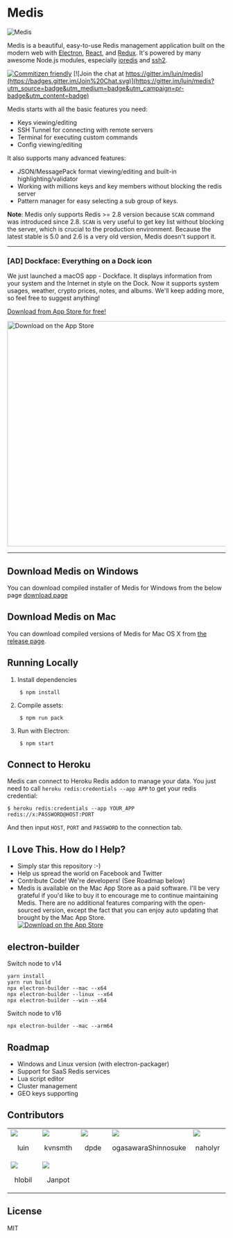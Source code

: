 # Medis

![Medis](http://getmedis.com/screen.png)

Medis is a beautiful, easy-to-use Redis management application built on the modern web with [Electron](https://github.com/atom/electron), [React](https://facebook.github.io/react/), and [Redux](https://github.com/rackt/redux). It's powered by many awesome Node.js modules, especially [ioredis](https://github.com/luin/ioredis) and [ssh2](https://github.com/mscdex/ssh2).

[![Commitizen friendly](https://img.shields.io/badge/commitizen-friendly-brightgreen.svg)](http://commitizen.github.io/cz-cli/)
[![Join the chat at https://gitter.im/luin/medis](https://badges.gitter.im/Join%20Chat.svg)](https://gitter.im/luin/medis?utm_source=badge&utm_medium=badge&utm_campaign=pr-badge&utm_content=badge)

Medis starts with all the basic features you need:

* Keys viewing/editing
* SSH Tunnel for connecting with remote servers
* Terminal for executing custom commands
* Config viewing/editing

It also supports many advanced features:

* JSON/MessagePack format viewing/editing and built-in highlighting/validator
* Working with millions keys and key members without blocking the redis server
* Pattern manager for easy selecting a sub group of keys.

**Note**: Medis only supports Redis >= 2.8 version because `SCAN` command was introduced since 2.8. `SCAN` is very useful to get key list without blocking the server, which is crucial to the production environment. Because the latest stable is 5.0 and 2.6 is a very old version, Medis doesn't support it.

<hr />

### [AD] Dockface: Everything on a Dock icon

We just launched a macOS app - Dockface. It displays information from your system and the Internet in style on the Dock. Now it supports system usages, weather, crypto prices, notes, and albums. We'll keep adding more, so feel free to suggest anything!

[Download from App Store for free!](https://apps.apple.com/cn/app/dockface/id1557416396?l=en&mt=12)

<a href="https://apps.apple.com/cn/app/dockface/id1557416396?l=en&mt=12"><img align="center" width="520" src="resources/dockface.png" alt="Download on the App Store"></a>

<hr />

## Download Medis on Windows

You can download compiled installer of Medis for Windows from the below page
[download page](https://github.com/classfellow/medis/releases/tag/win)

## Download Medis on Mac

You can download compiled versions of Medis for Mac OS X from [the release page](https://github.com/luin/medis/releases).

## Running Locally

1. Install dependencies
```
    $ npm install
```
2. Compile assets:
```
    $ npm run pack
```
3. Run with Electron:
```
    $ npm start
```
## Connect to Heroku
Medis can connect to Heroku Redis addon to manage your data. You just need to call `heroku redis:credentials --app APP` to get your redis credential:

```shell
$ heroku redis:credentials --app YOUR_APP
redis://x:PASSWORD@HOST:PORT
```

And then input `HOST`, `PORT` and `PASSWORD` to the connection tab.

## I Love This. How do I Help?

* Simply star this repository :-)
* Help us spread the world on Facebook and Twitter
* Contribute Code! We're developers! (See Roadmap below)
* Medis is available on the Mac App Store as a paid software. I'll be very grateful if you'd like to buy it to encourage me to continue maintaining Medis. There are no additional features comparing with the open-sourced version, except the fact that you can enjoy auto updating that brought by the Mac App Store. <br> [![Download on the App Store](http://getmedis.com/download.svg)](https://itunes.apple.com/app/medis-gui-for-redis/id1063631769)


## electron-builder

Switch node to v14
```
yarn install
yarn run build
npx electron-builder --mac --x64
npx electron-builder --linux --x64
npx electron-builder --win --x64
```

Switch node to v16
```
npx electron-builder --mac --arm64
```
## Roadmap

* Windows and Linux version (with electron-packager)
* Support for SaaS Redis services
* Lua script editor
* Cluster management
* GEO keys supporting

## Contributors
<table><tr><td width="20%"><a href="https://github.com/luin"><img src="https://avatars1.githubusercontent.com/u/635902?v=3" /></a><p align="center">luin</p></td><td width="20%"><a href="https://github.com/kvnsmth"><img src="https://avatars0.githubusercontent.com/u/127?v=3" /></a><p align="center">kvnsmth</p></td><td width="20%"><a href="https://github.com/dpde"><img src="https://avatars2.githubusercontent.com/u/485645?v=3" /></a><p align="center">dpde</p></td><td width="20%"><a href="https://github.com/ogasawaraShinnosuke"><img src="https://avatars1.githubusercontent.com/u/5368888?v=3" /></a><p align="center">ogasawaraShinnosuke</p></td><td width="20%"><a href="https://github.com/naholyr"><img src="https://avatars1.githubusercontent.com/u/214067?v=3" /></a><p align="center">naholyr</p></td></tr><tr><td width="20%"><a href="https://github.com/hlobil"><img src="https://avatars2.githubusercontent.com/u/484499?v=3" /></a><p align="center">hlobil</p></td><td width="20%"><a href="https://github.com/Janpot"><img src="https://avatars1.githubusercontent.com/u/2109932?v=3" /></a><p align="center">Janpot</p></td></table>

## License

MIT
